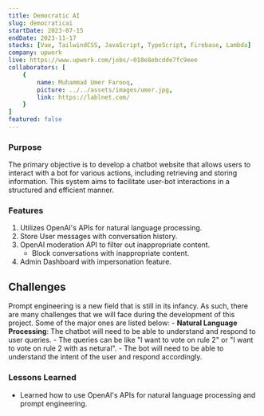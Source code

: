 ```yaml
---
title: Democratic AI
slug: democraticai
startDate: 2023-07-15
endDate: 2023-11-17
stacks: [Vue, TailwindCSS, JavaScript, TypeScript, Firebase, Lambda]
company: upwork
live: https://www.upwork.com/jobs/~018e8ebcdde7fc9eee
collaborators: [
    {
        name: Muhammad Umer Farooq,
        picture: ../../assets/images/umer.jpg,
        link: https://lablnet.com/
    }
]
featured: false
---
```


### Purpose
The primary objective is to develop a chatbot website that allows users to interact with a bot for various actions, including retrieving and storing information. This system aims to facilitate user-bot interactions in a structured and efficient manner.

### Features
1. Utilizes OpenAI's APIs for natural language processing.
2. Store User messages with conversation history.
3. OpenAI moderation API to filter out inappropriate content.
    - Block conversations with inappropriate content.
4. Admin Dashboard with impersonation feature.

## Challenges
Prompt engineering is a new field that is still in its infancy. As such, there are many challenges that we will face during the development of this project. Some of the major ones are listed below:
    - **Natural Language Processing**: The chatbot will need to be able to understand and respond to user queries.
        - The queries can be like "I want to vote on rule 2" or "I want to vote on rule 2 with as netural".
        - The bot will need to be able to understand the intent of the user and respond accordingly.

### Lessons Learned
- Learned how to use OpenAI's APIs for natural language processing and prompt engineering.
